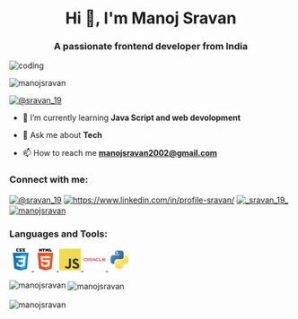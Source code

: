 
<h1 align="center">Hi 👋, I'm Manoj Sravan</h1>
<h3 align="center">A passionate frontend developer from India</h3>
<img allign="right" alt="coding" width="400" src="https://camo.githubusercontent.com/cae12fddd9d6982901d82580bdf321d81fb299141098ca1c2d4891870827bf17/68747470733a2f2f6d69726f2e6d656469756d2e636f6d2f6d61782f313336302f302a37513379765349765f7430696f4a2d5a2e676966">

<p align="left"> <img src="https://komarev.com/ghpvc/?username=manojsravan&label=Profile%20views&color=0e75b6&style=flat" alt="manojsravan" /> </p>

<p align="left"> <a href="https://twitter.com/@sravan_19" target="blank"><img src="https://img.shields.io/twitter/follow/@sravan_19?logo=twitter&style=for-the-badge" alt="@sravan_19" /></a> </p>

- 🌱 I’m currently learning **Java Script and web devolopment**

- 💬 Ask me about **Tech**

- 📫 How to reach me **manojsravan2002@gmail.com**

<h3 align="left">Connect with me:</h3>
<p align="left">
<a href="https://twitter.com/@sravan_19" target="blank"><img align="center" src="https://raw.githubusercontent.com/rahuldkjain/github-profile-readme-generator/master/src/images/icons/Social/twitter.svg" alt="@sravan_19" height="30" width="40" /></a>
<a href="https://linkedin.com/in/https://www.linkedin.com/in/profile-sravan/" target="blank"><img align="center" src="https://raw.githubusercontent.com/rahuldkjain/github-profile-readme-generator/master/src/images/icons/Social/linked-in-alt.svg" alt="https://www.linkedin.com/in/profile-sravan/" height="30" width="40" /></a>
<a href="https://instagram.com/_sravan_19_" target="blank"><img align="center" src="https://raw.githubusercontent.com/rahuldkjain/github-profile-readme-generator/master/src/images/icons/Social/instagram.svg" alt="_sravan_19_" height="30" width="40" /></a>
<a href="https://www.codechef.com/users/manojsravan" target="blank"><img align="center" src="https://cdn.jsdelivr.net/npm/simple-icons@3.1.0/icons/codechef.svg" alt="manojsravan" height="30" width="40" /></a>
</p>

<h3 align="left">Languages and Tools:</h3>
<p align="left"> <a href="https://www.w3schools.com/css/" target="_blank" rel="noreferrer"> <img src="https://raw.githubusercontent.com/devicons/devicon/master/icons/css3/css3-original-wordmark.svg" alt="css3" width="40" height="40"/> </a> <a href="https://www.w3.org/html/" target="_blank" rel="noreferrer"> <img src="https://raw.githubusercontent.com/devicons/devicon/master/icons/html5/html5-original-wordmark.svg" alt="html5" width="40" height="40"/> </a> <a href="https://developer.mozilla.org/en-US/docs/Web/JavaScript" target="_blank" rel="noreferrer"> <img src="https://raw.githubusercontent.com/devicons/devicon/master/icons/javascript/javascript-original.svg" alt="javascript" width="40" height="40"/> </a> <a href="https://www.oracle.com/" target="_blank" rel="noreferrer"> <img src="https://raw.githubusercontent.com/devicons/devicon/master/icons/oracle/oracle-original.svg" alt="oracle" width="40" height="40"/> </a> <a href="https://www.python.org" target="_blank" rel="noreferrer"> <img src="https://raw.githubusercontent.com/devicons/devicon/master/icons/python/python-original.svg" alt="python" width="40" height="40"/> </a> </p>

<p><img align="left" src="https://github-readme-stats.vercel.app/api/top-langs?username=manojsravan&show_icons=true&locale=en&layout=compact" alt="manojsravan" /></p>

<p>&nbsp;<img align="center" src="https://github-readme-stats.vercel.app/api?username=manojsravan&show_icons=true&locale=en" alt="manojsravan" /></p>

<p><img align="center" src="https://github-readme-streak-stats.herokuapp.com/?user=manojsravan&" alt="manojsravan" /></p>
